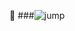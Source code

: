  👋
 ###![jump](https://user-images.githubusercontent.com/105016806/184884646-00e3542d-19d3-45ae-9678-46f1a616f85f.gif)

<!--
**SebastianChishiri/SebastianChishiri** is a ✨ _special_ ✨ repository because its `README.md` (this file) appears on your GitHub profile.

Here are some ideas to get you started:

- 🔭 I’m currently working on ...
- 🌱 I’m currently learning ...
- 👯 I’m looking to collaborate on ...
- 🤔 I’m looking for help with ...
- 💬 Ask me about ...
- 📫 How to reach me: ...
- 😄 Pronouns: ...
- ⚡ Fun fact: ...
-->
